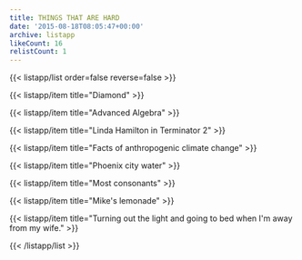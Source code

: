 ```yaml
---
title: THINGS THAT ARE HARD
date: '2015-08-18T08:05:47+00:00'
archive: listapp
likeCount: 16
relistCount: 1
---
```


{{< listapp/list order=false reverse=false >}}

   {{< listapp/item title="Diamond" >}}

   {{< listapp/item title="Advanced Algebra" >}}

   {{< listapp/item title="Linda Hamilton in Terminator 2" >}}

   {{< listapp/item title="Facts of anthropogenic climate change" >}}

   {{< listapp/item title="Phoenix city water" >}}

   {{< listapp/item title="Most consonants" >}}

   {{< listapp/item title="Mike's lemonade" >}}

   {{< listapp/item title="Turning out the light and going to bed when I'm away from my wife." >}}

{{< /listapp/list >}}
